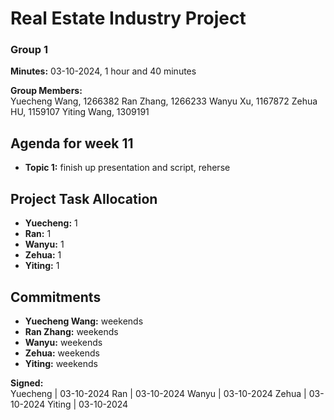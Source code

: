 # Real Estate Industry Project
### Group 1

**Minutes:** 03-10-2024, 1 hour and 40 minutes

**Group Members:**  
Yuecheng Wang, 1266382
Ran Zhang, 1266233
Wanyu Xu, 1167872
Zehua HU, 1159107
Yiting Wang, 1309191


## Agenda for week 11
- **Topic 1:** finish up presentation and script, reherse


## Project Task Allocation
- **Yuecheng:** 1
- **Ran:** 1
- **Wanyu:** 1
- **Zehua:** 1
- **Yiting:** 1


## Commitments
- **Yuecheng Wang:** weekends
- **Ran Zhang:** weekends
- **Wanyu:** weekends
- **Zehua:** weekends
- **Yiting:** weekends

**Signed:**  
Yuecheng | 03-10-2024
Ran | 03-10-2024
Wanyu | 03-10-2024
Zehua | 03-10-2024
Yiting | 03-10-2024